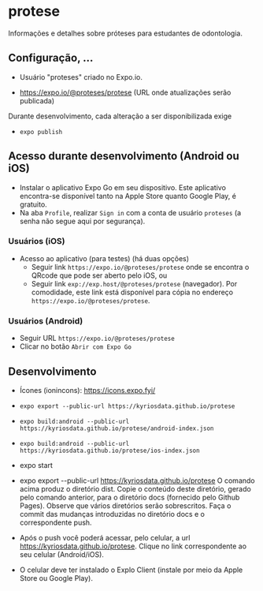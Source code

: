 # protese

Informações e detalhes sobre próteses para estudantes de odontologia.

## Configuração, ...

- Usuário "proteses" criado no Expo.io.

- https://expo.io/@proteses/protese (URL onde atualizações serão publicada)

Durante desenvolvimento, cada alteração a ser disponibilizada exige

- `expo publish`

## Acesso durante desenvolvimento (Android ou iOS)

- Instalar o aplicativo Expo Go em seu dispositivo. Este aplicativo encontra-se
  disponível tanto na Apple Store quanto Google Play, é gratuito.
- Na aba `Profile`, realizar `Sign in` com a conta de usuário `proteses` (a senha não segue aqui por segurança).

### Usuários (iOS)

- Acesso ao aplicativo (para testes) (há duas opções)
  - Seguir link `https://expo.io/@proteses/protese` onde se encontra o QRcode que pode ser aberto pelo iOS, ou
  - Seguir link `exp://exp.host/@proteses/protese` (navegador). Por comodidade, este link está disponível para cópia no endereço
    `https://expo.io/@proteses/protese`.

### Usuários (Android)

- Seguir URL `https://expo.io/@proteses/protese`
- Clicar no botão `Abrir com Expo Go`

## Desenvolvimento

- Ícones (ionincons): https://icons.expo.fyi/

- `expo export --public-url https://kyriosdata.github.io/protese`
- `expo build:android --public-url https://kyriosdata.github.io/protese/android-index.json`
- `expo build:android --public-url https://kyriosdata.github.io/protese/ios-index.json`

- expo start
- expo export --public-url https://kyriosdata.github.io/protese
  O comando acima produz o diretório dist. Copie o conteúdo deste diretório, gerado pelo comando anterior, para o diretório docs (fornecido pelo Github Pages). Observe que vários diretórios serão sobrescritos.
  Faça o commit das mudanças introduzidas no diretório docs e o correspondente push.
- Após o push você poderá acessar, pelo celular, a url https://kyriosdata.github.io/protese. Clique no link correspondente ao seu celular (Android/iOS).
- O celular deve ter instalado o Explo Client (instale por meio da Apple Store ou Google Play).
